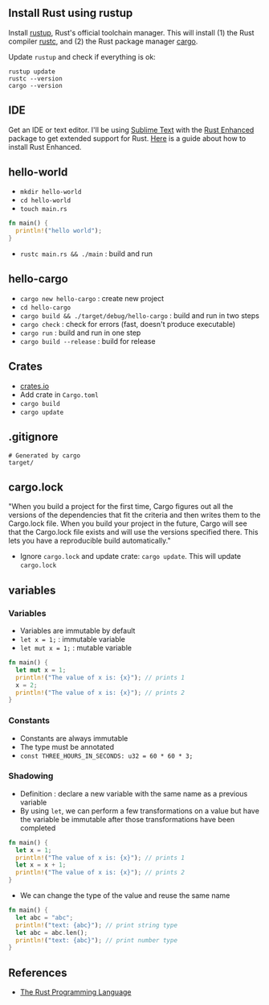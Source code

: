 
## Install Rust using rustup
Install [rustup](https://rustup.rs), Rust's official toolchain manager. This will install (1) the Rust compiler [rustc](https://doc.rust-lang.org/rustc/what-is-rustc.html), and (2) the Rust package manager [cargo](https://doc.rust-lang.org/cargo/).

Update `rustup` and check if everything is ok:

```terminal
rustup update
rustc --version
cargo --version
```

## IDE
Get an IDE or text editor. I'll be using [Sublime Text](https://www.sublimetext.com) with the [Rust Enhanced](https://github.com/rust-lang/rust-enhanced) package to get extended support for Rust. [Here](https://rust-lang.github.io/rust-enhanced/) is a guide about how to install Rust Enhanced.

## hello-world
- `mkdir hello-world`
- `cd hello-world`
- `touch main.rs`
```rust
fn main() {
  println!("hello world");
}
```
- `rustc main.rs && ./main` : build and run

## hello-cargo
- `cargo new hello-cargo` : create new project
- `cd hello-cargo`
- `cargo build && ./target/debug/hello-cargo` : build and run in two steps
- `cargo check` : check for errors (fast, doesn't produce executable)
- `cargo run` : build and run in one step
- `cargo build --release` : build for release

## Crates
- [crates.io](https://crates.io/)
- Add crate in `Cargo.toml`
- `cargo build`
- `cargo update`

## .gitignore
```
# Generated by cargo
target/
```

## cargo.lock
"When you build a project for the first time, Cargo figures out all the versions of the dependencies that fit the criteria and then writes them to the Cargo.lock file. When you build your project in the future, Cargo will see that the Cargo.lock file exists and will use the versions specified there. This lets you have a reproducible build automatically."
- Ignore `cargo.lock` and update crate: `cargo update`. This will update `cargo.lock`

## variables

### Variables
- Variables are immutable by default
- `let x = 1;` : immutable variable
- `let mut x = 1;` : mutable variable
```rust
fn main() {
  let mut x = 1;
  println!("The value of x is: {x}"); // prints 1
  x = 2;
  println!("The value of x is: {x}"); // prints 2
}
```

### Constants
- Constants are always immutable
- The type must be annotated
- `const THREE_HOURS_IN_SECONDS: u32 = 60 * 60 * 3;`

### Shadowing
- Definition : declare a new variable with the same name as a previous variable
- By using `let`, we can perform a few transformations on a value but have the variable be immutable after those transformations have been completed
```rust
fn main() {
  let x = 1;
  println!("The value of x is: {x}"); // prints 1
  let x = x + 1;
  println!("The value of x is: {x}"); // prints 2
}
```
- We can change the type of the value and reuse the same name
```rust
fn main() {
  let abc = "abc";
  println!("text: {abc}"); // print string type
  let abc = abc.len();
  println!("text: {abc}"); // print number type
}
```

## References
- [The Rust Programming Language](https://doc.rust-lang.org/stable/book/title-page.html)
